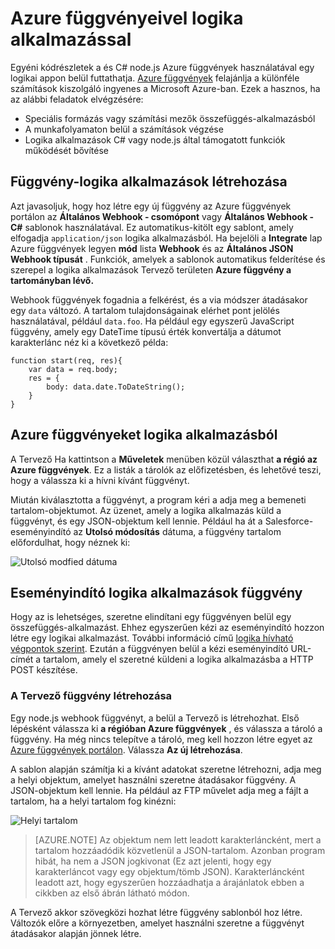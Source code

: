 <properties
   pageTitle="Azure függvények használata összefüggés-alkalmazások |} Microsoft Azure"
   description="Megtudhatja, hogy miként logika alkalmazások Azure függvények használata"
   services="logic-apps,functions"
   documentationCenter=".net,nodejs,java"
   authors="jeffhollan"
   manager="dwrede"
   editor=""/>

<tags
   ms.service="logic-apps"
   ms.devlang="multiple"
   ms.topic="article"
   ms.tgt_pltfrm="na"
   ms.workload="integration"
   ms.date="10/18/2016"
   ms.author="jehollan"/>

# <a name="using-azure-functions-with-logic-apps"></a>Azure függvényeivel logika alkalmazással

Egyéni kódrészletek a és C# node.js Azure függvények használatával egy logikai appon belül futtathatja.  [Azure függvények](../azure-functions/functions-overview.md) felajánlja a különféle számítások kiszolgáló ingyenes a Microsoft Azure-ban. Ezek a hasznos, ha az alábbi feladatok elvégzésére:

* Speciális formázás vagy számítási mezők összefüggés-alkalmazásból
* A munkafolyamaton belül a számítások végzése
* Logika alkalmazások C# vagy node.js által támogatott funkciók működését bővítése

## <a name="create-a-function-for-logic-apps"></a>Függvény-logika alkalmazások létrehozása

Azt javasoljuk, hogy hoz létre egy új függvény az Azure függvények portálon az **Általános Webhook - csomópont** vagy **Általános Webhook - C#** sablonok használatával. Ez automatikus-kitölt egy sablont, amely elfogadja `application/json` logika alkalmazásból.  Ha bejelöli a **Integrate** lap Azure függvények legyen **mód** lista **Webhook** és az **Általános JSON** **Webhook típusát** .  Funkciók, amelyek a sablonok automatikus felderítése és szerepel a logika alkalmazások Tervező területen **Azure függvény a tartományban lévő.**

Webhook függvények fogadnia a felkérést, és a via módszer átadásakor egy `data` változó. A tartalom tulajdonságainak elérhet pont jelölés használatával, például `data.foo`.  Ha például egy egyszerű JavaScript függvény, amely egy DateTime típusú érték konvertálja a dátumot karakterlánc néz ki a következő példa:

```
function start(req, res){
    var data = req.body;
    res = {
        body: data.date.ToDateString();
    }
}
```

## <a name="call-azure-functions-from-a-logic-app"></a>Azure függvényeket logika alkalmazásból

A Tervező Ha kattintson a **Műveletek** menüben közül választhat **a régió az Azure függvények**.  Ez a listák a tárolók az előfizetésben, és lehetővé teszi, hogy a válassza ki a hívni kívánt függvényt.  

Miután kiválasztotta a függvényt, a program kéri a adja meg a bemeneti tartalom-objektumot. Az üzenet, amely a logika alkalmazás küld a függvényt, és egy JSON-objektum kell lennie. Például ha át a Salesforce-eseményindító az **Utolsó módosítás** dátuma, a függvény tartalom előfordulhat, hogy néznek ki:

![Utolsó modfied dátuma][1]

## <a name="trigger-logic-apps-from-a-function"></a>Eseményindító logika alkalmazások függvény

Hogy az is lehetséges, szeretne elindítani egy függvényen belül egy összefüggés-alkalmazást.  Ehhez egyszerűen kézi az eseményindító hozzon létre egy logikai alkalmazást. További információ című [logika hívható végpontok szerint](app-service-logic-http-endpoint.md).  Ezután a függvényen belül a kézi eseményindító URL-címét a tartalom, amely el szeretné küldeni a logika alkalmazásba a HTTP POST készítése.

### <a name="create-a-function-from-the-designer"></a>A Tervező függvény létrehozása

Egy node.js webhook függvényt, a belül a Tervező is létrehozhat. Első lépésként válassza ki **a régióban Azure függvények** , és válassza a tároló a függvény.  Ha még nincs telepítve a tároló, meg kell hozzon létre egyet az [Azure függvények portálon](https://functions.azure.com/signin). Válassza **Az új létrehozása**.  

A sablon alapján számítja ki a kívánt adatokat szeretne létrehozni, adja meg a helyi objektum, amelyet használni szeretne átadásakor függvény. A JSON-objektum kell lennie. Ha például az FTP művelet adja meg a fájlt a tartalom, ha a helyi tartalom fog kinézni:

![Helyi tartalom][2]

>[AZURE.NOTE] Az objektum nem lett leadott karakterláncként, mert a tartalom hozzáadódik közvetlenül a JSON-tartalom. Azonban program hibát, ha nem a JSON jogkivonat (Ez azt jelenti, hogy egy karakterláncot vagy egy objektum/tömb JSON). Karakterláncként leadott azt, hogy egyszerűen hozzáadhatja a árajánlatok ebben a cikkben az első ábrán látható módon.

A Tervező akkor szövegközi hozhat létre függvény sablonból hoz létre. Változók előre a környezetben, amelyet használni szeretne a függvényt átadásakor alapján jönnek létre.




<!--Image references-->
[1]: ./media/app-service-logic-azure-functions/callFunction.png
[2]: ./media/app-service-logic-azure-functions/createFunction.png
